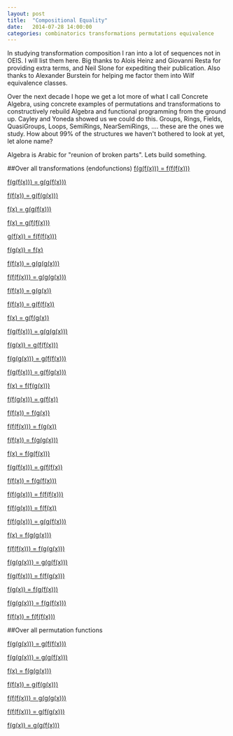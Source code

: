 ```yaml
---
layout: post
title:  "Compositional Equality"
date:   2014-07-28 14:00:00
categories: combinatorics transformations permutations equivalence
---
```


In studying transformation composition I ran into a lot of sequences not in OEIS. I will list them here. Big thanks to Alois Heinz and Giovanni Resta  for providing extra terms, and Neil Slone for expediting their publication. Also thanks to Alexander Burstein for helping me factor them into Wilf equivalence classes.

Over the next decade I hope we get a lot more of what I call Concrete Algebra, using concrete examples of permutations and transformations to constructively rebuild Algebra and functional programming from the ground up. Cayley and Yoneda showed us we could do this.  Groups, Rings, Fields, QuasiGroups, Loops, SemiRings, NearSemiRings, .... these are the ones we study. How about 99% of the structures we haven't bothered to look at yet, let alone name?

Algebra is Arabic for "reunion of broken parts". Lets build something.

##Over all transformations (endofunctions)
[f(g(f(x))) = f(f(f(x)))](https://oeis.org/A239773)

[f(g(f(x))) = g(g(f(x)))](https://oeis.org/A239769)

[f(f(x)) = g(f(g(x)))](https://oeis.org/A239749)

[f(x) = g(g(f(x)))](https://oeis.org/A239771)

[f(x) = g(f(f(x)))](https://oeis.org/A235328)

[g(f(x)) = f(f(f(x)))](https://oeis.org/A239750)

[f(g(x)) = f(x)](https://oeis.org/A239761)

[f(f(x)) = g(g(g(x)))](https://oeis.org/A235325)

[f(f(f(x))) = g(g(g(x)))](https://oeis.org/A235326)

[f(f(x)) = g(g(x))](https://oeis.org/A235327)

[f(f(x)) = g(f(f(x))](https://oeis.org/A239752)

[f(x) = g(f(g(x))](https://oeis.org/A239753)

[f(g(f(x))) = g(g(g(x)))](https://oeis.org/A239754)

[f(g(x)) = g(f(f(x)))](https://oeis.org/A239755)

[f(g(g(x))) = g(f(f(x)))](https://oeis.org/A239757)

[f(g(f(x))) = g(f(g(x)))](https://oeis.org/A239758)

[f(x) = f(f(g(x)))](https://oeis.org/A239760)

[f(f(g(x))) = g(f(x))](https://oeis.org/A239762)

[f(f(x)) = f(g(x))](https://oeis.org/A239763)

[f(f(f(x))) = f(g(x))](https://oeis.org/A239764)

[f(f(x)) = f(g(g(x)))](https://oeis.org/A239766)

[f(x) = f(g(f(x)))](https://oeis.org/A239768)

[f(g(f(x))) = g(f(f(x))](https://oeis.org/A239770)

[f(f(x)) = f(g(f(x)))](https://oeis.org/A239772)

[f(f(g(x))) = f(f(f(x)))](https://oeis.org/A239774)

[f(f(g(x))) = f(f(x))](https://oeis.org/A239775)

[f(f(g(x))) = g(g(f(x)))](https://oeis.org/A239776)

[f(x) = f(g(g(x)))](https://oeis.org/A239777)

[f(f(f(x))) = f(g(g(x)))](https://oeis.org/A239778)

[f(g(g(x))) = g(g(f(x)))](https://oeis.org/A239779)

[f(g(f(x))) = f(f(g(x)))](https://oeis.org/A239782)

[f(g(x)) = f(g(f(x)))](https://oeis.org/A239783)

[f(g(g(x))) = f(g(f(x)))](https://oeis.org/A239784)

[f(f(x)) = f(f(f(x)))](https://oeis.org/A000949)

##Over all permutation functions

[f(g(g(x))) = g(f(f(x)))](https://oeis.org/A239836)

[f(g(g(x))) = g(g(f(x)))](https://oeis.org/A239841)

[f(x) = f(g(g(x)))](https://oeis.org/A239840)

[f(f(x)) = g(f(g(x)))](https://oeis.org/A239837)

[f(f(f(x))) = g(g(g(x)))](https://oeis.org/A239838)

[f(f(f(x))) = g(f(g(x)))](https://oeis.org/A239839)

[f(g(x)) = g(g(f(x)))](https://oeis.org/A088311)

